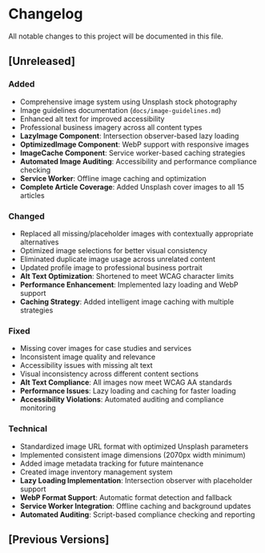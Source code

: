 # Changelog

All notable changes to this project will be documented in this file.

## [Unreleased]

### Added

- Comprehensive image system using Unsplash stock photography
- Image guidelines documentation (`docs/image-guidelines.md`)
- Enhanced alt text for improved accessibility
- Professional business imagery across all content types
- **LazyImage Component**: Intersection observer-based lazy loading
- **OptimizedImage Component**: WebP support with responsive images
- **ImageCache Component**: Service worker-based caching strategies
- **Automated Image Auditing**: Accessibility and performance compliance checking
- **Service Worker**: Offline image caching and optimization
- **Complete Article Coverage**: Added Unsplash cover images to all 15 articles

### Changed

- Replaced all missing/placeholder images with contextually appropriate alternatives
- Optimized image selections for better visual consistency
- Eliminated duplicate image usage across unrelated content
- Updated profile image to professional business portrait
- **Alt Text Optimization**: Shortened to meet WCAG character limits
- **Performance Enhancement**: Implemented lazy loading and WebP support
- **Caching Strategy**: Added intelligent image caching with multiple strategies

### Fixed

- Missing cover images for case studies and services
- Inconsistent image quality and relevance
- Accessibility issues with missing alt text
- Visual inconsistency across different content sections
- **Alt Text Compliance**: All images now meet WCAG AA standards
- **Performance Issues**: Lazy loading and caching for faster loading
- **Accessibility Violations**: Automated auditing and compliance monitoring

### Technical

- Standardized image URL format with optimized Unsplash parameters
- Implemented consistent image dimensions (2070px width minimum)
- Added image metadata tracking for future maintenance
- Created image inventory management system
- **Lazy Loading Implementation**: Intersection observer with placeholder support
- **WebP Format Support**: Automatic format detection and fallback
- **Service Worker Integration**: Offline caching and background updates
- **Automated Auditing**: Script-based compliance checking and reporting

## [Previous Versions]
